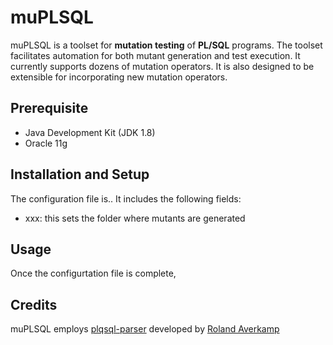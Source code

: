 # muPLSQL 

muPLSQL is a toolset for **mutation testing** of **PL/SQL** programs. The toolset facilitates automation for both mutant generation and test execution. 
It currently supports dozens of mutation operators. It is also designed to be extensible for incorporating new mutation operators.

## Prerequisite
- Java Development Kit (JDK 1.8)
- Oracle 11g

## Installation and Setup

The configuration file is.. It includes the following fields:
- xxx: this sets the folder where mutants are generated

## Usage

Once the configurtation file is complete,

## Credits

muPLSQL employs [plqsql-parser](https://github.com/raverkamp/plsql-parser) developed by [Roland Averkamp](https://github.com/raverkamp)
